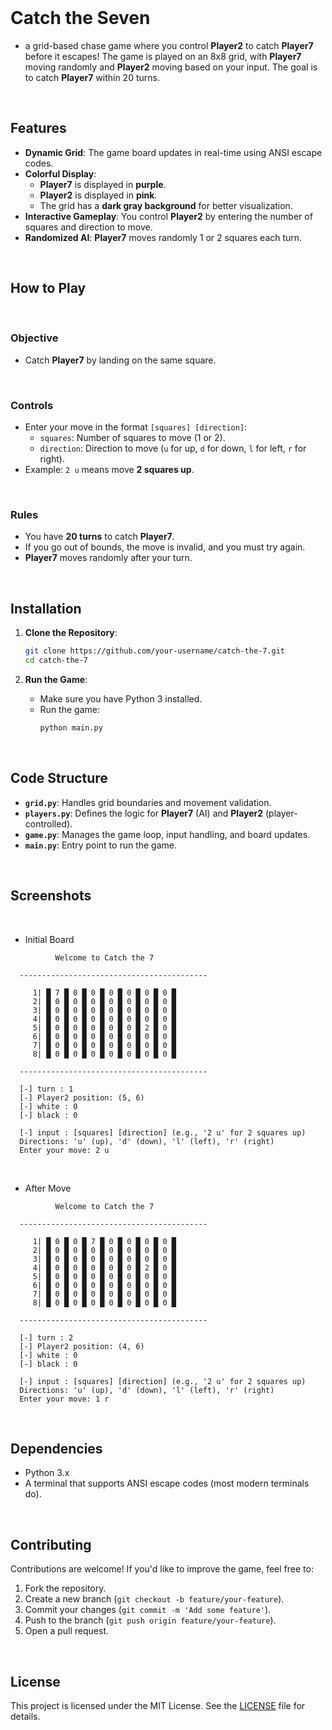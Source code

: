 
<br>

# Catch the Seven

* a grid-based chase game where you control **Player2** to catch **Player7** before it escapes! The game is played on an 8x8 grid, with **Player7** moving randomly and **Player2** moving based on your input. The goal is to catch **Player7** within 20 turns.



<br>

## Features

- **Dynamic Grid**: The game board updates in real-time using ANSI escape codes.
- **Colorful Display**:
  - **Player7** is displayed in **purple**.
  - **Player2** is displayed in **pink**.
  - The grid has a **dark gray background** for better visualization.
- **Interactive Gameplay**: You control **Player2** by entering the number of squares and direction to move.
- **Randomized AI**: **Player7** moves randomly 1 or 2 squares each turn.


<br>


## How to Play

<br>

### Objective
- Catch **Player7** by landing on the same square.

<br>

### Controls
- Enter your move in the format `[squares] [direction]`:
  - `squares`: Number of squares to move (1 or 2).
  - `direction`: Direction to move (`u` for up, `d` for down, `l` for left, `r` for right).
- Example: `2 u` means move **2 squares up**.

<br>

### Rules
- You have **20 turns** to catch **Player7**.
- If you go out of bounds, the move is invalid, and you must try again.
- **Player7** moves randomly after your turn.




<br>

## Installation

1. **Clone the Repository**:
   ```bash
   git clone https://github.com/your-username/catch-the-7.git
   cd catch-the-7
   ```

2. **Run the Game**:
   - Make sure you have Python 3 installed.
   - Run the game:
     ```bash
     python main.py
     ```



<br>

## Code Structure

- **`grid.py`**: Handles grid boundaries and movement validation.
- **`players.py`**: Defines the logic for **Player7** (AI) and **Player2** (player-controlled).
- **`game.py`**: Manages the game loop, input handling, and board updates.
- **`main.py`**: Entry point to run the game.


<br>

## Screenshots

<br>

* Initial Board

```
          Welcome to Catch the 7

  ------------------------------------------

     1| █ 7 █ 0 █ 0 █ 0 █ 0 █ 0 █ 0 █
     2| █ 0 █ 0 █ 0 █ 0 █ 0 █ 0 █ 0 █
     3| █ 0 █ 0 █ 0 █ 0 █ 0 █ 0 █ 0 █
     4| █ 0 █ 0 █ 0 █ 0 █ 0 █ 0 █ 0 █
     5| █ 0 █ 0 █ 0 █ 0 █ 0 █ 2 █ 0 █
     6| █ 0 █ 0 █ 0 █ 0 █ 0 █ 0 █ 0 █
     7| █ 0 █ 0 █ 0 █ 0 █ 0 █ 0 █ 0 █
     8| █ 0 █ 0 █ 0 █ 0 █ 0 █ 0 █ 0 █

  ------------------------------------------

  [-] turn : 1
  [-] Player2 position: (5, 6)
  [-] white : 0
  [-] black : 0

  [-] input : [squares] [direction] (e.g., '2 u' for 2 squares up)
  Directions: 'u' (up), 'd' (down), 'l' (left), 'r' (right)
  Enter your move: 2 u
```

<br>

* After Move
```
          Welcome to Catch the 7

  ------------------------------------------

     1| █ 0 █ 0 █ 7 █ 0 █ 0 █ 0 █ 0 █
     2| █ 0 █ 0 █ 0 █ 0 █ 0 █ 0 █ 0 █
     3| █ 0 █ 0 █ 0 █ 0 █ 0 █ 0 █ 0 █
     4| █ 0 █ 0 █ 0 █ 0 █ 0 █ 2 █ 0 █
     5| █ 0 █ 0 █ 0 █ 0 █ 0 █ 0 █ 0 █
     6| █ 0 █ 0 █ 0 █ 0 █ 0 █ 0 █ 0 █
     7| █ 0 █ 0 █ 0 █ 0 █ 0 █ 0 █ 0 █
     8| █ 0 █ 0 █ 0 █ 0 █ 0 █ 0 █ 0 █

  ------------------------------------------

  [-] turn : 2
  [-] Player2 position: (4, 6)
  [-] white : 0
  [-] black : 0

  [-] input : [squares] [direction] (e.g., '2 u' for 2 squares up)
  Directions: 'u' (up), 'd' (down), 'l' (left), 'r' (right)
  Enter your move: 1 r
```

<br>

## Dependencies

- Python 3.x
- A terminal that supports ANSI escape codes (most modern terminals do).


<br>


## Contributing

Contributions are welcome! If you'd like to improve the game, feel free to:

1. Fork the repository.
2. Create a new branch (`git checkout -b feature/your-feature`).
3. Commit your changes (`git commit -m 'Add some feature'`).
4. Push to the branch (`git push origin feature/your-feature`).
5. Open a pull request.


<br>

## License

This project is licensed under the MIT License. See the [LICENSE](LICENSE) file for details.

<br>
<br>
